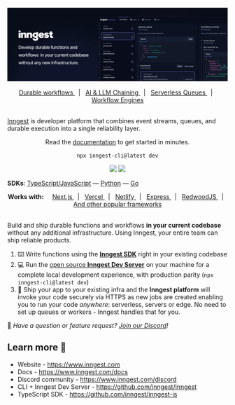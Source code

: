 [![Inngest Banner](https://github.com/inngest/.github/raw/main/profile/github-readme-banner-2024-01-26.png)](https://www.inngest.com)

<div align="center">

  <a href="https://www.inngest.com/uses/durable-workflows?ref=org-readme">
    Durable workflows
  </a>&nbsp;&nbsp;|&nbsp;&nbsp;

  <a href="https://www.inngest.com/ai?ref=org-readme">
    AI & LLM Chaining
  </a>&nbsp;&nbsp;|&nbsp;&nbsp;

  <a href="https://www.inngest.com/uses/serverless-queues?ref=org-readme">
    Serverless Queues
  </a>&nbsp;&nbsp;|&nbsp;&nbsp;

  <a href="https://www.inngest.com/uses/workflow-engine?ref=org-readme">
    Workflow Engines
  </a>
</div>
<br/>

[Inngest](https://www.inngest.com) is developer platform that combines event streams, queues, and durable execution into a single reliability layer.

<div align="center">

  <p>
    Read the <a href="https://www.inngest.com/docs">documentation</a> to get started in minutes.
  </p>

```
npx inngest-cli@latest dev
```

  <p>

<a href="https://discord.gg/EuesV2ZSnX"><img src="https://img.shields.io/discord/842170679536517141?label=discord" /></a>
<a href="https://twitter.com/inngest"><img src="https://img.shields.io/twitter/follow/inngest?style=social" /></a>

  </p>
</div>

**SDKs**: [TypeScript/JavaScript](https://github.com/inngest/inngest-js) &mdash; [Python](https://github.com/inngest/inngest-py) &mdash; [Go](https://github.com/inngest/inngestgo)

<div align="center">
  <strong>Works with:</strong>&nbsp;&nbsp;&nbsp;&nbsp;

  <a href="https://www.inngest.com/docs/sdk/serve?ref=org-readme#framework-next-js">
    Next.js
  </a>&nbsp;&nbsp;|&nbsp;&nbsp;

  <a href="https://www.inngest.com/docs/deploy/vercel?ref=org-readme">
    Vercel
  </a>&nbsp;&nbsp;|&nbsp;&nbsp;

  <a href="https://www.inngest.com/docs/deploy/netlify?ref=org-readme">
    Netlify
  </a>&nbsp;&nbsp;|&nbsp;&nbsp;

  <a href="https://www.inngest.com/docs/sdk/serve?ref=org-readme#framework-express">
    Express
  </a>&nbsp;&nbsp;|&nbsp;&nbsp;

  <a href="https://www.inngest.com/docs/sdk/serve?ref=org-readme#framework-redwood">
    RedwoodJS
  </a>&nbsp;&nbsp;|&nbsp;&nbsp;

  <a href="https://www.inngest.com/docs/sdk/serve?ref=org-readme">
    And other popular frameworks
  </a>

</div>
<br/>

Build and ship durable functions and workflows **in your current codebase** without any additional infrastructure. Using Inngest, your entire team can ship reliable products.

1. ⌨️ Write functions using the [**Inngest SDK**](https://github.com/inngest/inngest-js) right in your existing codebase
2. 💻 Run the [open source **Inngest Dev Server**](https://github.com/inngest/inngest) on your machine for a complete local development experience, with production parity (`npx inngest-cli@latest dev`)
3. 🚀 Ship your app to your existing infra and the **Inngest platform** will invoke your code securely via HTTPS as new jobs are created enabling you to run your code _anywhere_: serverless, servers or edge. No need to set up queues or workers - Inngest handles that for you.

👋 _Have a question or feature request? [Join our Discord](https://www.inngest.com/discord)!_

## Learn more 🌱

- Website - https://www.inngest.com
- Docs - https://www.inngest.com/docs
- Discord community - https://www.inngest.com/discord
- CLI + Inngest Dev Server - https://github.com/inngest/inngest
- TypeScript SDK - https://github.com/inngest/inngest-js
